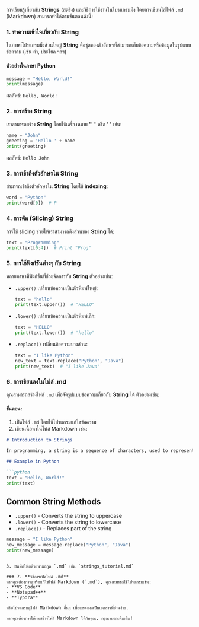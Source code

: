 การเรียนรู้เกี่ยวกับ **Strings** (สตริง) และวิธีการใช้งานในโปรแกรมมิ่ง โดยการเขียนใส่ไฟล์ `.md` (Markdown) สามารถทำได้ตามขั้นตอนดังนี้:

### 1. **ทำความเข้าใจเกี่ยวกับ String**
ในภาษาโปรแกรมมิ่งส่วนใหญ่ **String** คือชุดของตัวอักษรที่สามารถเก็บข้อความหรือข้อมูลในรูปแบบข้อความ (เช่น คำ, ประโยค ฯลฯ)

#### ตัวอย่างในภาษา Python
```python
message = "Hello, World!"
print(message)
```
ผลลัพธ์: `Hello, World!`

### 2. **การสร้าง String**
เราสามารถสร้าง **String** โดยใช้เครื่องหมาย **" "** หรือ **' '** เช่น:
```python
name = "John"
greeting = 'Hello ' + name
print(greeting)
```
ผลลัพธ์: `Hello John`

### 3. **การเข้าถึงตัวอักษรใน String**
สามารถเข้าถึงตัวอักษรใน **String** โดยใช้ **indexing**:
```python
word = "Python"
print(word[0])  # P
```

### 4. **การตัด (Slicing) String**
การใช้ slicing ช่วยให้เราสามารถดึงส่วนของ **String** ได้:
```python
text = "Programming"
print(text[0:4])  # Print "Prog"
```

### 5. **การใช้ฟังก์ชันต่างๆ กับ String**
หลายภาษามีฟังก์ชันที่ช่วยจัดการกับ **String** ตัวอย่างเช่น:

- `.upper()` เปลี่ยนข้อความเป็นตัวพิมพ์ใหญ่:
  ```python
  text = "hello"
  print(text.upper())  # "HELLO"
  ```

- `.lower()` เปลี่ยนข้อความเป็นตัวพิมพ์เล็ก:
  ```python
  text = "HELLO"
  print(text.lower())  # "hello"
  ```

- `.replace()` เปลี่ยนข้อความบางส่วน:
  ```python
  text = "I like Python"
  new_text = text.replace("Python", "Java")
  print(new_text)  # "I like Java"
  ```

### 6. **การเขียนลงในไฟล์ .md**
คุณสามารถสร้างไฟล์ `.md` เพื่อจัดรูปแบบข้อความเกี่ยวกับ **String** ได้ ตัวอย่างเช่น:

#### ขั้นตอน:
1. เปิดไฟล์ `.md` โดยใช้โปรแกรมแก้ไขข้อความ
2. เขียนเนื้อหาในไฟล์ Markdown เช่น:

```markdown
# Introduction to Strings

In programming, a string is a sequence of characters, used to represent text.

## Example in Python

```python
text = "Hello, World!"
print(text)
```

## Common String Methods

- `.upper()` - Converts the string to uppercase
- `.lower()` - Converts the string to lowercase
- `.replace()` - Replaces part of the string

```python
message = "I like Python"
new_message = message.replace("Python", "Java")
print(new_message)
```
```

3. บันทึกไฟล์ด้วยนามสกุล `.md` เช่น `strings_tutorial.md`

### 7. **วิธีการเปิดไฟล์ .md**
หากคุณต้องการดูหรือแก้ไขไฟล์ Markdown (`.md`), คุณสามารถใช้โปรแกรมเช่น:
- **VS Code**
- **Notepad++**
- **Typora**

หรือโปรแกรมดูไฟล์ Markdown อื่นๆ เพื่อแสดงผลเป็นเอกสารที่อ่านง่าย.

หากคุณต้องการให้ผมสร้างไฟล์ Markdown ให้กับคุณ, กรุณาบอกเพิ่มเติม!